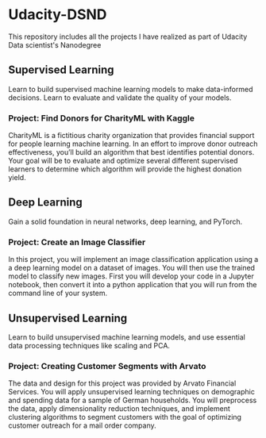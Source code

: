 # Udacity-DSND
This repository includes all the projects I have realized as part of Udacity Data scientist's Nanodegree


## Supervised Learning
Learn to build supervised machine learning models to make data-informed decisions. Learn to evaluate and validate the quality of your models.

### Project: Find Donors for CharityML with Kaggle
CharityML is a fictitious charity organization that provides financial support for people learning machine learning. In an effort to improve donor outreach effectiveness, you’ll build an algorithm that best identifies potential donors. Your goal will be to evaluate and optimize several different supervised learners to determine which algorithm will provide the highest donation yield.


## Deep Learning
Gain a solid foundation in neural networks, deep learning, and PyTorch.

### Project: Create an Image Classifier
In this project, you will implement an image classification application using a a deep learning model on a dataset of images. You will then use the trained model to classify new images. First you will develop your code in a Jupyter notebook, then convert it into a python application that you will run from the command line of your system.


## Unsupervised Learning
Learn to build unsupervised machine learning models, and use essential data processing techniques like scaling and PCA.

### Project: Creating Customer Segments with Arvato
The data and design for this project was provided by Arvato Financial Services. You will apply unsupervised learning techniques on demographic and spending data for a sample of German households. You will preprocess the data, apply dimensionality reduction techniques, and implement clustering algorithms to segment customers with the goal of optimizing customer outreach for a mail order company.
